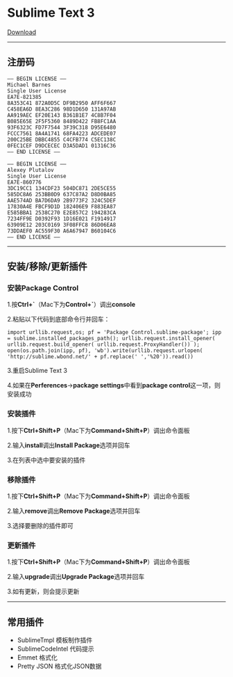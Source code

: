 # Sublime Text 3

[Download](http://www.sublimetext.com/)

***

## 注册码

```
—– BEGIN LICENSE —–
Michael Barnes
Single User License
EA7E-821385
8A353C41 872A0D5C DF9B2950 AFF6F667
C458EA6D 8EA3C286 98D1D650 131A97AB
AA919AEC EF20E143 B361B1E7 4C8B7F04
B085E65E 2F5F5360 8489D422 FB8FC1AA
93F6323C FD7F7544 3F39C318 D95E6480
FCCC7561 8A4A1741 68FA4223 ADCEDE07
200C25BE DBBC4855 C4CFB774 C5EC138C
0FEC1CEF D9DCECEC D3A5DAD1 01316C36
—— END LICENSE ——
```

```
—– BEGIN LICENSE —–
Alexey Plutalov
Single User License
EA7E-860776
3DC19CC1 134CDF23 504DC871 2DE5CE55
585DC8A6 253BB0D9 637C87A2 D8D0BA85
AAE574AD BA7D6DA9 2B9773F2 324C5DEF
17830A4E FBCF9D1D 182406E9 F883EA87
E585BBA1 2538C270 E2E857C2 194283CA
7234FF9E D0392F93 1D16E021 F1914917
63909E12 203C0169 3F08FFC8 86D06EA8
73DDAEF0 AC559F30 A6A67947 B60104C6
—— END LICENSE ——

```
***

## 安装/移除/更新插件

### 安装Package Control

1.按**Ctrl+\`**（Mac下为**Control+\`**）调出**console**

2.粘贴以下代码到底部命令行并回车：

```
import urllib.request,os; pf = 'Package Control.sublime-package'; ipp = sublime.installed_packages_path(); urllib.request.install_opener( urllib.request.build_opener( urllib.request.ProxyHandler()) ); open(os.path.join(ipp, pf), 'wb').write(urllib.request.urlopen( 'http://sublime.wbond.net/' + pf.replace(' ','%20')).read())
```
3.重启Sublime Text 3

4.如果在**Perferences**->**package settings**中看到**package control**这一项，则安装成功

### 安装插件

1.按下**Ctrl+Shift+P**（Mac下为**Command+Shift+P**）调出命令面板

2.输入**install**调出**Install Package**选项并回车

3.在列表中选中要安装的插件

### 移除插件

1.按下**Ctrl+Shift+P**（Mac下为**Command+Shift+P**）调出命令面板

2.输入**remove**调出**Remove Package**选项并回车

3.选择要删除的插件即可



### 更新插件

1.按下**Ctrl+Shift+P**（Mac下为**Command+Shift+P**）调出命令面板

2.输入**upgrade**调出**Upgrade Package**选项并回车

3.如有更新，则会提示更新

***

## 常用插件

* SublimeTmpl 模板制作插件
* SublimeCodeIntel 代码提示
* Emmet 格式化
* Pretty JSON 格式化JSON数据




